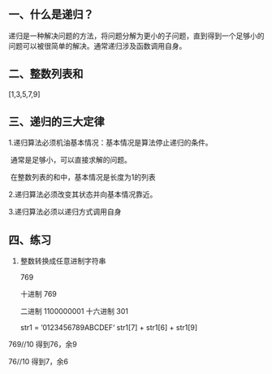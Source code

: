 ## 一、什么是递归？

递归是一种解决问题的方法，将问题分解为更小的子问题，直到得到一个足够小的问题可以被很简单的解决。通常递归涉及函数调用自身。

## 二、整数列表和

[1,3,5,7,9]

## 三、递归的三大定律

1.递归算法必须机油基本情况：基本情况是算法停止递归的条件。

​    通常是足够小，可以直接求解的问题。

​    在整数列表的和中，基本情况是长度为1的列表

2.递归算法必须改变其状态并向基本情况靠近。

3.递归算法必须以递归方式调用自身

## 四、练习

1. 整数转换成任意进制字符串

   769

   十进制 769

   二进制 1100000001 十六进制 301

   str1 = ’0123456789ABCDEF‘ str1[7] + str1[6] + str1[9]



 769//10 得到76，余9

 76//10 得到7，余6